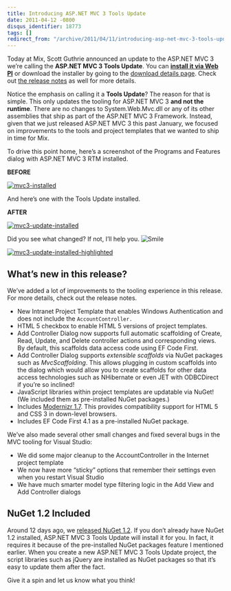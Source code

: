 ```yaml
---
title: Introducing ASP.NET MVC 3 Tools Update
date: 2011-04-12 -0800
disqus_identifier: 18773
tags: []
redirect_from: "/archive/2011/04/11/introducing-asp-net-mvc-3-tools-update.aspx/"
---
```


Today at Mix, Scott Guthrie announced an update to the ASP.NET MVC 3
we’re calling the **ASP.NET MVC 3 Tools Update**. You can **[install it
via Web
PI](http://www.microsoft.com/web/gallery/install.aspx?appid=MVC3)** or
download the installer by going to the [download details
page](http://go.microsoft.com/fwlink/?LinkID=208140). Check out [the
release
notes](http://www.asp.net/learn/whitepapers/mvc3-release-notes "ASP.NET MVC 3 Release Notes")
as well for more details.

Notice the emphasis on calling it a **Tools Update**? The reason for
that is simple. This only updates the tooling for ASP.NET MVC 3 **and
not the runtime**. There are no changes to System.Web.Mvc.dll or any of
its other assemblies that ship as part of the ASP.NET MVC 3 Framework.
Instead, given that we just released ASP.NET MVC 3 this past January, we
focused on improvements to the tools and project templates that we
wanted to ship in time for Mix.

To drive this point home, here’s a screenshot of the Programs and
Features dialog with ASP.NET MVC 3 RTM installed.

**BEFORE**

[![mvc3-installed](https://haacked.com/images/haacked_com/WindowsLiveWriter/Introducing_763A/mvc3-installed_thumb_1.png "mvc3-installed")](https://haacked.com/images/haacked_com/WindowsLiveWriter/Introducing_763A/mvc3-installed_4.png)

And here’s one with the Tools Update installed.

**AFTER**

[![mvc3-update-installed](https://haacked.com/images/haacked_com/WindowsLiveWriter/Introducing_763A/mvc3-update-installed_thumb.png "mvc3-update-installed")](https://haacked.com/images/haacked_com/WindowsLiveWriter/Introducing_763A/mvc3-update-installed_2.png)

Did you see what changed? If not, I’ll help you.
![Smile](https://haacked.com/images/haacked_com/WindowsLiveWriter/Introducing_763A/wlEmoticon-smile_2.png)

[![mvc3-update-installed-highlighted](https://haacked.com/images/haacked_com/WindowsLiveWriter/Introducing_763A/mvc3-update-installed-highlighted_thumb_1.png "mvc3-update-installed-highlighted")](https://haacked.com/images/haacked_com/WindowsLiveWriter/Introducing_763A/mvc3-update-installed-highlighted_4.png)

What’s new in this release?
---------------------------

We’ve added a lot of improvements to the tooling experience in this
release. For more details, check out the release notes.

-   New Intranet Project Template that enables Windows Authentication
    and does not include the `AccountController.`
-   HTML 5 checkbox to enable HTML 5 versions of project templates.
-   Add Controller Dialog now supports full automatic scaffolding of
    Create, Read, Update, and Delete controller actions and
    corresponding views. By default, this scaffolds data access code
    using EF Code First.
-   Add Controller Dialog supports *extensible scaffolds* via NuGet
    packages such as *MvcScaffolding*. This allows plugging in custom
    scaffolds into the dialog which would allow you to create scaffolds
    for other data access technologies such as NHibernate or even JET
    with ODBCDirect if you’re so inclined!
-   JavaScript libraries within project templates are updatable via
    NuGet! (We included them as pre-installed NuGet packages.)
-   Includes [Modernizr 1.7](http://modernizr.com/ "Modernizr"). This
    provides compatibility support for HTML 5 and CSS 3 in down-level
    browsers.
-   Includes EF Code First 4.1 as a pre-installed NuGet package.

We’ve also made several other small changes and fixed several bugs in
the MVC tooling for Visual Studio:

-   We did some major cleanup to the AccountController in the Internet
    project template
-   We now have more “sticky” options that remember their settings even
    when you restart Visual Studio
-   We have much smarter model type filtering logic in the Add View and
    Add Controller dialogs

NuGet 1.2 Included
------------------

Around 12 days ago, we [released NuGet
1.2](https://haacked.com/archive/2011/03/30/nuget-1-2-released.aspx "NuGet 1.2").
If you don’t already have NuGet 1.2 installed, ASP.NET MVC 3 Tools
Update will install it for you. In fact, it requires it because of the
pre-installed NuGet packages feature I mentioned earlier. When you
create a new ASP.NET MVC 3 Tools Update project, the script libraries
such as jQuery are installed as NuGet packages so that it’s easy to
update them after the fact.

Give it a spin and let us know what you think!

